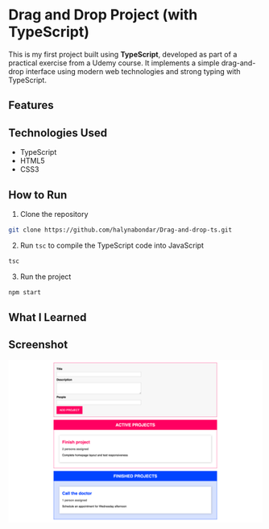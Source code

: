 # Drag and Drop Project (with TypeScript)

This is my first project built using **TypeScript**, developed as part of a practical exercise from a Udemy course. It implements a simple drag-and-drop interface using modern web technologies and strong typing with TypeScript.

## Features

## Technologies Used
- TypeScript
- HTML5
- CSS3

## How to Run

1. Clone the repository
```bash
git clone https://github.com/halynabondar/Drag-and-drop-ts.git
```

2. Run `tsc` to compile the TypeScript code into JavaScript
```bash
tsc
```

3. Run the project
```bash
npm start
```

## What I Learned

## Screenshot

![screencapture.png](public/screencapture.png)